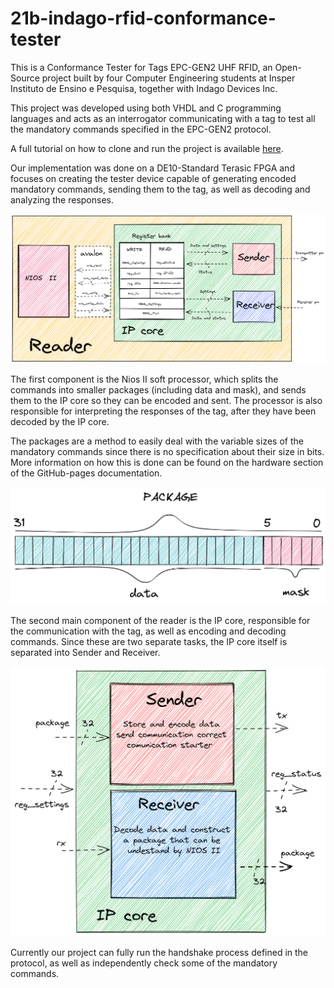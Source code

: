 # 21b-indago-rfid-conformance-tester

This is a Conformance Tester for Tags EPC-GEN2 UHF RFID, an Open-Source project built by four Computer Engineering students at Insper Instituto de Ensino e Pesquisa, together with Indago Devices Inc.

This project was developed using both VHDL and C programming languages and acts as an interrogator communicating with a tag to test all the mandatory commands specified in the EPC-GEN2 protocol.

A full tutorial on how to clone and run the project is available [here]( https://pfeinsper.github.io/21b-indago-rfid-conformance-tester/getting_started/).

Our implementation was done on a DE10-Standard Terasic FPGA and focuses on creating the tester device capable of generating encoded mandatory commands, sending them to the tag, as well as decoding and analyzing the responses.

![Reader diagram](./docs-src/hardware/reader.png)

 The first component is the Nios II soft processor, which splits the commands into smaller packages (including data and mask), and sends them to the IP core so they can be encoded and sent. The processor is also responsible for interpreting the responses of the tag, after they have been decoded by the IP core.
 
The packages are a method to easily deal with the variable sizes of the mandatory commands since there is no specification about their size in bits. More information on how this is done can be found on the hardware section of the GitHub-pages documentation.

![Package diagram](./docs-src/hardware/package.png)

The second main component of the reader is the IP core, responsible for the communication with the tag, as well as encoding and decoding commands. Since these are two separate tasks, the IP core itself is separated into Sender and Receiver.

![IP core diagram](./docs-src/hardware/ip.png)

Currently our project can fully run the handshake process defined in the protocol, as well as independently check some of the mandatory commands.

